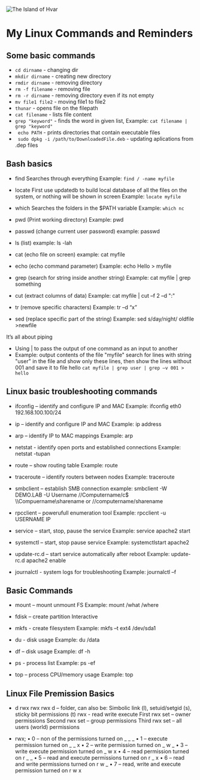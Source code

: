 
![The Island of Hvar](https://i.imgur.com/pCY2NYU.jpg)

# My Linux Commands and Reminders

## Some basic commands
- ```cd dirname``` - changing dir
- ```mkdir dirname``` - creating new directory
- ```rmdir dirname``` - removing directory
- ```rm -f filename``` - removing file
- ```rm -r dirname``` - removing directory even if its not empty
- ```mv file1 file2``` - moving file1 to file2
- ```thunar``` - opens file on the filepath
- ```cat filename``` - lists file content
- ``` grep "keyword" ``` - finds the word in given list, Example: ```cat filename | grep "keyword" ```
- ``` echo PATH``` - prints directories that contain executable files  
- ``` sudo dpkg -i /path/to/DownloadedFile.deb``` - updating aplications from .dep files
## Bash basics
- find
    Searches through everything
    Example: ```find / -name myfile```

- locate
    First use updatedb to build local database of all the files on the
    system, or nothing will be shown in screen
    Example: ```locate myfile```

- which
    Searches the folders in the $PATH variable
    Example: ```which nc```

- pwd (Print working directory)
    Example: pwd

- passwd (change current user password)
    example: passwd

- ls (list)
    example: ls -lah

- cat (echo file on screen)
    example: cat myfile

- echo (echo command parameter)
    Example: echo Hello > myfile

- grep (search for string inside another string)
    Example: cat myfile | grep something

- cut (extract columns of data)
    Example: cat myfile | cut –f 2 –d ":"

- tr (remove specific characters)
    Example: tr –d “x”

- sed (replace specific part of the string)
    Example: sed s/day/night/ oldfile >newfile 

It’s all about piping
- Using | to pass the output of one command as an input
to another
- Example: output contents of the file "myfile" search
for lines with string "user" in the file and show only
these lines, then show the lines without 001 and
save it to file hello
```cat myfile | grep user | grep –v 001 > hello```


## Linux basic troubleshooting commands

- ifconfig – identify and configure IP and MAC
    Example: ifconfig eth0 192.168.100.100/24

- ip – identify and configure IP and MAC
    Example: ip address

- arp – identify IP to MAC mappings
    Example: arp

- netstat - identify open ports and established connections
    Example: netstat -tupan

- route – show routing table
    Example: route

- traceroute – identify routers between nodes
    Example: traceroute

- smbclient – establish SMB connection
    example: smbclient -W DEMO.LAB -U Username //Computername/c\$
    \\\\Compuername\\sharename or //computername/sharename

- rpcclient – powerufull enumeration tool
    Example: rpcclient -u USERNAME IP

- service – start, stop, pause the service
    Example: service apache2 start

- systemctl – start, stop pause service
    Example: systemctlstart apache2

- update-rc.d – start service automatically after reboot
    Example: update-rc.d apache2 enable

- journalctl - system logs for troubleshooting
    Example: journalctl –f

## Basic Commands

- mount – mount unmount FS
    Example: mount /what /where
- fdisk – create partition
    Interactive
- mkfs - create filesystem
    Example: mkfs –t ext4 /dev/sda1
- du - disk usage
    Example: du /data
- df – disk usage
    Example: df -h

- ps - process list
    Example: ps -ef
- top – process CPU/memory usage
    Example: top

## Linux File Premission Basics

- d rwx rwx rwx
    d – folder, can also be:
    Simbolic link (l), setuid/setgid (s), sticky bit permissions (t)
    rwx - read write execute
    First rwx set – owner permissions
    Second rwx set – group permissions
    Third rwx set – all users (world) permissions

- rwx;
• 0 – non of the permissions turned on                  _ _ _
• 1 – execute permission turned on                      _ _ x
• 2 – write permission turned on                        _ w _
• 3 – write execute permission turned on                _ w x
• 4 – read permission turned on                         r _ _
• 5 – read and execute permissions turned on            r _ x
• 6 – read and write permissions turned on              r w _
• 7 – read, write and execute permission turned on      r w x